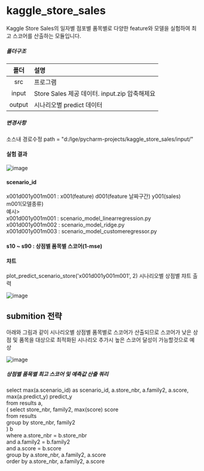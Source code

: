 # kaggle_store_sales

Kaggle Store Sales의 일자별 점포별 품목별로 다양한 feature와 모델을 실험하여 최고 스코어를 산출하는 모듈입니다.


##### 폴더구조
|폴더|설명|
|:---:|:---|
|src|프로그램|
|input|Store Sales 제공 데이터. input.zip 압축해제요  |
|output|시나리오별 predict 데이터|

##### 변경사항
소스내 경로수정 path = "d:/lge/pycharm-projects/kaggle_store_sales/input/"

#### 실험 결과
![image](https://user-images.githubusercontent.com/20777148/159754298-d54ee31d-1e05-4b07-a392-36ed05fef266.png)

#### scenario_id
x001d001y001m001 : x001(feature) d001(feature 날짜구간) y001(sales) m001(모델종류)  
예시>  
x001d001y001m001 : scenario_model_linearregression.py  
x001d001y001m002 : scenario_model_ridge.py  
x001d001y001m003 : scenario_model_customeregressor.py  

#### s10 ~ s90 : 상점별 품목별 스코어(1-mse) 

#### 챠트  

plot_predict_scenario_store('x001d001y001m001', 2) 시나리오별 상점별 챠트 출력

![image](https://user-images.githubusercontent.com/20777148/159756750-c776fdbd-ddf4-4481-a946-580181128de1.png)

## submition 전략
아래와 그림과 같이 시나리오별 상점별 품목별로 스코어가 산출되므로 스코어가 낮은 상점 및 품목을 대상으로 최적화된 시나리오 추가시
높은 스코어 달성이 가능할것으로 예상

![image](https://user-images.githubusercontent.com/20777148/159757168-ca0c6dbe-1b1b-4527-a43b-448e2f5416ec.png)

##### 상점별 품목별 최고 스코어 및 예측값 산출 쿼리
select max(a.scenario_id) as scenario_id, a.store_nbr, a.family2, a.score, max(a.predict_y) predict_y  
from   results a,  
	  ( select store_nbr, family2, max(score) score  
		from results  
		group by store_nbr, family2  
	  ) b  
where a.store_nbr = b.store_nbr  
and   a.family2 = b.family2  
and   a.score = b.score  
group by a.store_nbr, a.family2, a.score  
order by a.store_nbr, a.family2, a.score  





